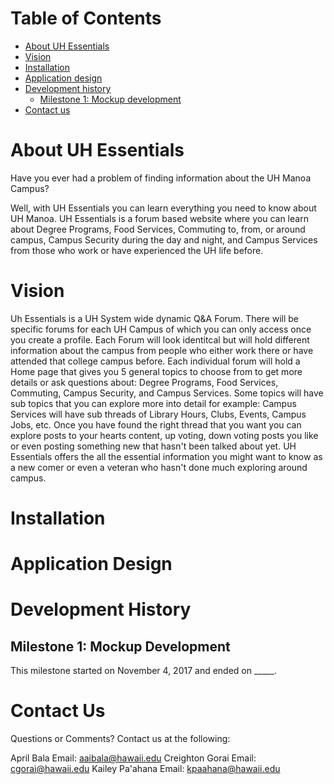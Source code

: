 # Table of Contents

* [About UH Essentials](#about-uh-essentials)
* [Vision](#vision)
* [Installation](#installation)
* [Application design](#application-design)
* [Development history](#development-history)
  * [Milestone 1: Mockup development](#milestone-1-mockup-development)
* [Contact us](#contact-us)

# About UH Essentials

Have you ever had a problem of finding information about the UH Manoa Campus? 

Well, with UH Essentials you can learn everything you need to know about UH Manoa. UH Essentials is a forum based website where you can learn about Degree Programs, Food Services, Commuting to, from, or around campus, Campus Security during the day and night, and Campus Services from those who work or have experienced the UH life before. 

# Vision

Uh Essentials is a UH System wide dynamic Q&A Forum. There will be specific forums for each UH Campus of which you can only access once you create a profile. Each Forum will look identitcal but will hold different information about the campus from people who either work there or have attended that college campus before.  Each individual forum will hold a Home page that gives you 5 general topics to choose from to get more details or ask questions about: Degree Programs, Food Services, Commuting, Campus Security, and Campus Services. Some topics will have sub topics that you can explore more into detail for example: Campus Services will have sub threads of Library Hours, Clubs, Events, Campus Jobs, etc. Once you have found the right thread that you want you can explore posts to your hearts content, up voting, down voting posts you like or even posting something new that hasn't been talked about yet. UH Essentials offers the all the essential information you might want to know as a new comer or even a veteran who hasn't done much exploring around campus. 

# Installation

# Application Design

# Development History

## Milestone 1: Mockup Development

This milestone started on November 4, 2017 and ended on _____.

# Contact Us

Questions or Comments? Contact us at the following:

April Bala      Email: aaibala@hawaii.edu
Creighton Gorai Email: cgorai@hawaii.edu
Kailey Pa'ahana Email: kpaahana@hawaii.edu

